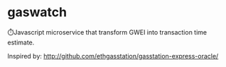 # gaswatch
⏱️Javascript microservice that transform GWEI into transaction time estimate. 

Inspired by: http://github.com/ethgasstation/gasstation-express-oracle/
